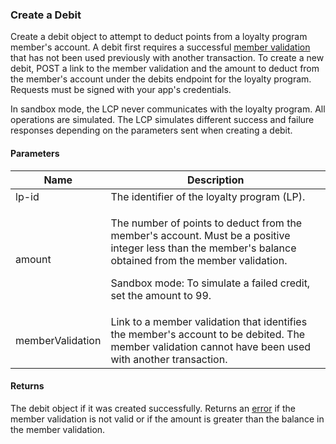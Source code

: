 ### Create a Debit

Create a debit object to attempt to deduct points from a loyalty program member's account. A debit first requires a successful [member validation](#member-validations) that has not been used previously with another transaction. To create a new debit, POST a link to the member validation and the amount to deduct from the member's account under the debits endpoint for the loyalty program. Requests must be signed with your app's credentials.

In sandbox mode, the LCP never communicates with the loyalty program. All operations are simulated. The LCP simulates different success and failure responses depending on the parameters sent when creating a debit.

#### Parameters

<table>
    <thead>
        <tr>
            <th>Name</th>
            <th>Description</th>
        </tr>
    </thead>
    <tbody>
        <tr>
            <td>lp-id</td>
            <td>The identifier of the loyalty program (LP).</td>
        </tr>
        <tr>
            <td>amount</td>
            <td><p>The number of points to deduct from the member's account. Must be a positive integer less than the member's balance obtained from the member validation.</p>
            <p>Sandbox mode: To simulate a failed credit, set the amount to 99.</p></td>
        </tr>
        <tr>
            <td>memberValidation</td>
            <td>Link to a member validation that identifies the member's account to be debited. The member validation cannot have been used with another transaction.</td>
        </tr>
    </tbody>
</table>

#### Returns

The debit object if it was created successfully. Returns an [error](index.html?doc=reference-manual#errors) if the member validation is not valid or if the amount is greater than the balance in the member validation.


